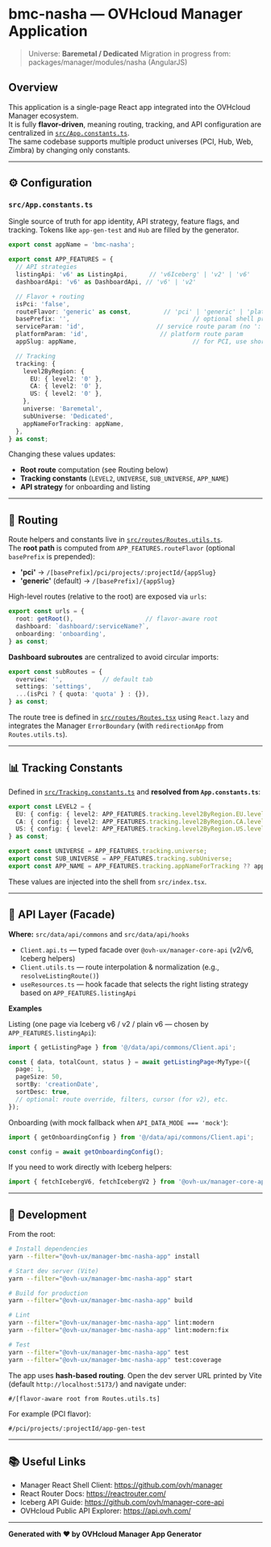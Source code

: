 # bmc-nasha — OVHcloud Manager Application

> Universe: **Baremetal / Dedicated**
> Migration in progress from: packages/manager/modules/nasha (AngularJS)

## Overview

This application is a single-page React app integrated into the OVHcloud Manager ecosystem.  
It is fully **flavor-driven**, meaning routing, tracking, and API configuration are centralized in [`src/App.constants.ts`](src/App.constants.ts).  
The same codebase supports multiple product universes (PCI, Hub, Web, Zimbra) by changing only constants.

---

## ⚙ Configuration

### `src/App.constants.ts`

Single source of truth for app identity, API strategy, feature flags, and tracking. Tokens like `app-gen-test` and `Hub` are filled by the generator.

```ts
export const appName = 'bmc-nasha';

export const APP_FEATURES = {
  // API strategies
  listingApi: 'v6' as ListingApi,      // 'v6Iceberg' | 'v2' | 'v6'
  dashboardApi: 'v6' as DashboardApi, // 'v6' | 'v2'

  // Flavor + routing
  isPci: 'false',
  routeFlavor: 'generic' as const,         // 'pci' | 'generic' | 'platformParam'
  basePrefix: '',                                  // optional shell prefix
  serviceParam: 'id',                    // service route param (no ':' in final URL)
  platformParam: 'id',                    // platform route param
  appSlug: appName,                                // for PCI, use short slug (e.g. "billing")

  // Tracking
  tracking: {
    level2ByRegion: {
      EU: { level2: '0' },
      CA: { level2: '0' },
      US: { level2: '0' },
    },
    universe: 'Baremetal',
    subUniverse: 'Dedicated',
    appNameForTracking: appName,
  },
} as const;
```

Changing these values updates:
- **Root route** computation (see Routing below)
- **Tracking constants** (`LEVEL2`, `UNIVERSE`, `SUB_UNIVERSE`, `APP_NAME`)
- **API strategy** for onboarding and listing

---

## 📍 Routing

Route helpers and constants live in [`src/routes/Routes.utils.ts`](src/routes/Routes.utils.ts).  
The **root path** is computed from `APP_FEATURES.routeFlavor` (optional `basePrefix` is prepended):

- **'pci'** → `/[basePrefix]/pci/projects/:projectId/{appSlug}`
- **'generic'** (default) → `/[basePrefix]/{appSlug}`

High-level routes (relative to the root) are exposed via `urls`:
```ts
export const urls = {
  root: getRoot(),                    // flavor-aware root
  dashboard: `dashboard/:serviceName?`,
  onboarding: 'onboarding',
} as const;
```

**Dashboard subroutes** are centralized to avoid circular imports:
```ts
export const subRoutes = {
  overview: '',           // default tab
  settings: 'settings',
  ...(isPci ? { quota: 'quota' } : {}),
} as const;
```

The route tree is defined in [`src/routes/Routes.tsx`](src/routes/Routes.tsx) using `React.lazy` and integrates the Manager `ErrorBoundary` (with `redirectionApp` from `Routes.utils.ts`).

---

## 📊 Tracking Constants

Defined in [`src/Tracking.constants.ts`](src/Tracking.constants.ts) and **resolved from `App.constants.ts`**:

```ts
export const LEVEL2 = {
  EU: { config: { level2: APP_FEATURES.tracking.level2ByRegion.EU.level2 } },
  CA: { config: { level2: APP_FEATURES.tracking.level2ByRegion.CA.level2 } },
  US: { config: { level2: APP_FEATURES.tracking.level2ByRegion.US.level2 } },
} as const;

export const UNIVERSE = APP_FEATURES.tracking.universe;
export const SUB_UNIVERSE = APP_FEATURES.tracking.subUniverse;
export const APP_NAME = APP_FEATURES.tracking.appNameForTracking ?? appName;
```

These values are injected into the shell from `src/index.tsx`.

---

## 🔌 API Layer (Facade)

**Where:** `src/data/api/commons` and `src/data/api/hooks`

- `Client.api.ts` — typed facade over `@ovh-ux/manager-core-api` (v2/v6, Iceberg helpers)
- `Client.utils.ts` — route interpolation & normalization (e.g., `resolveListingRoute()`)
- `useResources.ts` — hook facade that selects the right listing strategy based on `APP_FEATURES.listingApi`

**Examples**

Listing (one page via Iceberg v6 / v2 / plain v6 — chosen by `APP_FEATURES.listingApi`):
```ts
import { getListingPage } from '@/data/api/commons/Client.api';

const { data, totalCount, status } = await getListingPage<MyType>({
  page: 1,
  pageSize: 50,
  sortBy: 'creationDate',
  sortDesc: true,
  // optional: route override, filters, cursor (for v2), etc.
});
```

Onboarding (with mock fallback when `API_DATA_MODE === 'mock'`):
```ts
import { getOnboardingConfig } from '@/data/api/commons/Client.api';

const config = await getOnboardingConfig();
```

If you need to work directly with Iceberg helpers:
```ts
import { fetchIcebergV6, fetchIcebergV2 } from '@ovh-ux/manager-core-api';
```

---

## 🚀 Development

From the root:

```bash
# Install dependencies
yarn --filter="@ovh-ux/manager-bmc-nasha-app" install

# Start dev server (Vite)
yarn --filter="@ovh-ux/manager-bmc-nasha-app" start

# Build for production
yarn --filter="@ovh-ux/manager-bmc-nasha-app" build

# Lint
yarn --filter="@ovh-ux/manager-bmc-nasha-app" lint:modern
yarn --filter="@ovh-ux/manager-bmc-nasha-app" lint:modern:fix

# Test
yarn --filter="@ovh-ux/manager-bmc-nasha-app" test
yarn --filter="@ovh-ux/manager-bmc-nasha-app" test:coverage
```

The app uses **hash-based routing**. Open the dev server URL printed by Vite (default `http://localhost:5173/`) and navigate under:
```
#/[flavor-aware root from Routes.utils.ts]
```
For example (PCI flavor):
```
#/pci/projects/:projectId/app-gen-test
```

---

## 📚 Useful Links

- Manager React Shell Client: https://github.com/ovh/manager
- React Router Docs: https://reactrouter.com/
- Iceberg API Guide: https://github.com/ovh/manager-core-api
- OVHcloud Public API Explorer: https://api.ovh.com/

---

**Generated with ❤️ by OVHcloud Manager App Generator**
